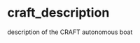 craft_description
==========================================

description of the CRAFT autonomous boat
